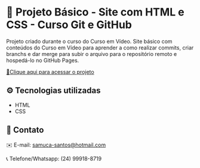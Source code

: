 # 📄 Projeto Básico - Site com HTML e CSS - Curso Git e GitHub
 Projeto criado durante o curso do Curso em Vídeo. Site básico com conteúdos do Curso em Vídeo para aprender a como realizar commits, criar branchs e dar merge para subir o arquivo para o repositório remoto e hospedá-lo no GitHub Pages.

[🔗Clique aqui para acessar o projeto](https://samukasouza.github.io/projeto-site/)
 
## ⚙️ Tecnologias utilizadas
* HTML
* CSS

## 📲 Contato

✉️ E-mail: samuca-santos@hotmail.com

📞 Telefone/Whatsapp: (24) 99918-8719
